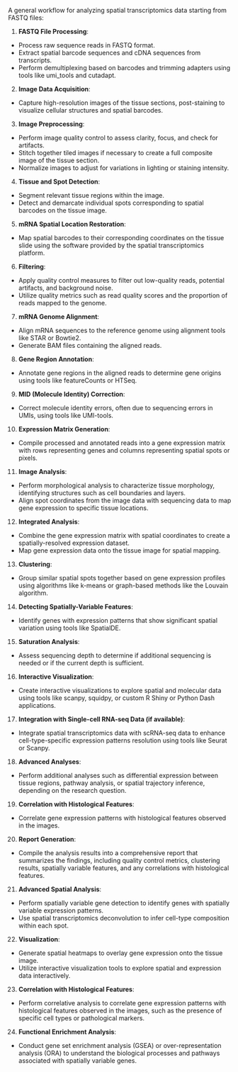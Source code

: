 A general workflow for analyzing spatial transcriptomics data starting from FASTQ files:

1. **FASTQ File Processing**:
- Process raw sequence reads in FASTQ format.
- Extract spatial barcode sequences and cDNA sequences from transcripts.
- Perform demultiplexing based on barcodes and trimming adapters using tools like umi_tools and cutadapt.

2. **Image Data Acquisition**:
- Capture high-resolution images of the tissue sections, post-staining to visualize cellular structures and spatial barcodes.

3. **Image Preprocessing**:
- Perform image quality control to assess clarity, focus, and check for artifacts.
- Stitch together tiled images if necessary to create a full composite image of the tissue section.
- Normalize images to adjust for variations in lighting or staining intensity.

4. **Tissue and Spot Detection**:
- Segment relevant tissue regions within the image.
- Detect and demarcate individual spots corresponding to spatial barcodes on the tissue image.
  
5. **mRNA Spatial Location Restoration**:
- Map spatial barcodes to their corresponding coordinates on the tissue slide using the software provided by the spatial transcriptomics platform.

6. **Filtering**:
- Apply quality control measures to filter out low-quality reads, potential artifacts, and background noise.
- Utilize quality metrics such as read quality scores and the proportion of reads mapped to the genome.

7. **mRNA Genome Alignment**:
- Align mRNA sequences to the reference genome using alignment tools like STAR or Bowtie2.
- Generate BAM files containing the aligned reads.

8. **Gene Region Annotation**:
- Annotate gene regions in the aligned reads to determine gene origins using tools like featureCounts or HTSeq.

9. **MID (Molecule Identity) Correction**:
- Correct molecule identity errors, often due to sequencing errors in UMIs, using tools like UMI-tools.

10. **Expression Matrix Generation**:
- Compile processed and annotated reads into a gene expression matrix with rows representing genes and columns representing spatial spots or pixels.

11. **Image Analysis**:
- Perform morphological analysis to characterize tissue morphology, identifying structures such as cell boundaries and layers.
- Align spot coordinates from the image data with sequencing data to map gene expression to specific tissue locations.

12. **Integrated Analysis**:
- Combine the gene expression matrix with spatial coordinates to create a spatially-resolved expression dataset.
- Map gene expression data onto the tissue image for spatial mapping.

13. **Clustering**:
- Group similar spatial spots together based on gene expression profiles using algorithms like k-means or graph-based methods like the Louvain algorithm.

14. **Detecting Spatially-Variable Features**:
- Identify genes with expression patterns that show significant spatial variation using tools like SpatialDE.

15. **Saturation Analysis**:
- Assess sequencing depth to determine if additional sequencing is needed or if the current depth is sufficient.

16. **Interactive Visualization**:
- Create interactive visualizations to explore spatial and molecular data using tools like scanpy, squidpy, or custom R Shiny or Python Dash applications.

17. **Integration with Single-cell RNA-seq Data (if available)**:
- Integrate spatial transcriptomics data with scRNA-seq data to enhance cell-type-specific expression patterns resolution using tools like Seurat or Scanpy.

18. **Advanced Analyses**:
- Perform additional analyses such as differential expression between tissue regions, pathway analysis, or spatial trajectory inference, depending on the research question.

19. **Correlation with Histological Features**:
- Correlate gene expression patterns with histological features observed in the images.

20. **Report Generation**:
- Compile the analysis results into a comprehensive report that summarizes the findings, including quality control metrics, clustering results, spatially variable features, and any correlations with histological features.

21. **Advanced Spatial Analysis**:
- Perform spatially variable gene detection to identify genes with spatially variable expression patterns.
- Use spatial transcriptomics deconvolution to infer cell-type composition within each spot.

22. **Visualization**:
- Generate spatial heatmaps to overlay gene expression onto the tissue image.
- Utilize interactive visualization tools to explore spatial and expression data interactively.

23. **Correlation with Histological Features**:
- Perform correlative analysis to correlate gene expression patterns with histological features observed in the images, such as the presence of specific cell types or pathological markers.

24. **Functional Enrichment Analysis**:
- Conduct gene set enrichment analysis (GSEA) or over-representation analysis (ORA) to understand the biological processes and pathways associated with spatially variable genes.
